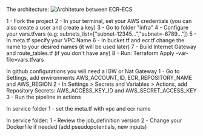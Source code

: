 The architecture:
![Architeture between ECR-ECS](https://your-unique-s3-bucket-name.s3.amazonaws.com/path/to/your/image.jpg)


1 - Fork the project
2 - In your terminal, set your AWS credentials (you can also create a user and create a key)
3 - Go to folder "infra"
4 - Configure your vars.tfvars (e.g: subnets_list=["subnet-12345...","subnet=-6789..."])
5 - In meta.tf specify your VPC Name
6 - In bucket.tf and ecr.tf change the name to your desired names (it will be used later)
7 - Build Internet Gateway and route_tables.tf (if you don't have any)
8 - Run: Terraform Apply -var-file=vars.tfvars


In github configurations you will need a IGW or Nat Gateway
1 - Go to Settings, add environments AWS_ACCOUNT_ID, ECR_REPOSITORY_NAME and AWS_REGION
2 - In Settings > Secrets and Variables > Actions, add Repository Secrets: AWS_ACCESS_KEY_ID and AWS_SECRET_ACCESS_KEY
3 - Run the pipeline in actions 

In service folder
1 - set the meta.tf with vpc and ecr name

In service folder:
1 - Review the job_definition version
2 - Change your Dockerfile if needed (add pseudopotentials, new inputs)
